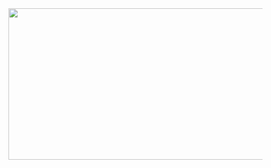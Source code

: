 <a href="https://www.gitanimals.org/en_US?utm_medium=image&utm_source=wotjs020708&utm_content=farm">
<img
  src="https://render.gitanimals.org/farms/wotjs020708"
  width="900"
  height="300"
/>
</a>
